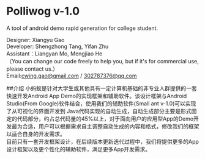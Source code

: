 # Polliwog v-1.0
A tool of android demo rapid generation for college student.   
   
Designer: Xiangyu Gao  
Developer: Shengzhong Tang, Yifan Zhu  
Assistant：Liangyan Mo, Mengjiao He  
（You can change our code freely to help you, but if it's for commercial use, please contact us.）  
Email:cwing.gao@gmail.com / 302787376@qq.com  
  
  
##介绍
    小蚂蚁是针对大学生或其他具有一定计算机基础的非专业人群提供的一套快速开发Android App Demo的实现框架和辅助软件。该设计框架与Android Studio(From Google)软件结合，使用我们的辅助软件(Small ant v-1.0)可以实现了从可视化的界面开发到 Java代码实现的自动生成，自动生成部分主要是形式固定的代码部分，约占总代码量的45%以上，对于面向用户的应用型App的Demo开发最为合适，用户可以根据需求自主调整自动生成的内容和格式，修改我们的框架以适合自身的开发需求。  
	 目前只有一套开发框架设计，在后续版本更新迭代过程中，我们将提供更多的App设计框架以及更个性化的辅助软件，满足更多App开发需求。
